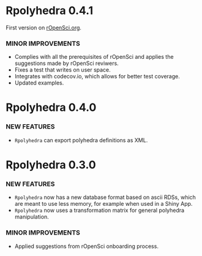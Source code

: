 Rpolyhedra 0.4.1
============

First version on [rOpenSci.org](http://www.rOpenSci.org). 

### MINOR IMPROVEMENTS

* Complies with all the prerequisites of rOpenSci and applies the suggestions made by rOpenSci reviwers. 
* Fixes a test that writes on user space.
* Integrates with codecov.io, which allows for better test coverage. 
* Updated examples.

Rpolyhedra 0.4.0
============

### NEW FEATURES

* `Rpolyhedra` can export polyhedra definitions as XML.


Rpolyhedra 0.3.0
============

### NEW FEATURES

* `Rpolyhedra` now has a new database format based on ascii RDSs, which are meant to use less memory, for example when used in a Shiny App.
* `Rpolyhedra` now uses a transformation matrix for general polyhedra manipulation.

### MINOR IMPROVEMENTS

* Applied suggestions from rOpenSci onboarding process. 

